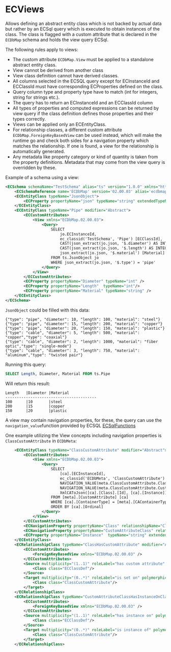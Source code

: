 # ECViews

Allows defining an abstract entity class which is not backed by actual data but rather by an ECSql query which is executed to obtain instances of the class.
The class is flagged with a custom attribute that is declared in the `ECDbMap` schema and holds the view query ECSql.

The following rules apply to views:

- The custom attribute `ECDbMap.View` must be applied to a standalone abstract entity class.
- View cannot be derived from another class
- View class definition cannot have derived classes.
- All columns selected in the ECSQL query except for ECInstanceId and ECClassId must have corresponding ECProperties defined on the class.
- Query column type and property type have to match (int for integers, string for strings etc.).
- The query has to return an ECInstanceId and an ECClassId column
- All types of properties and computed expressions can be returned by view query if the class definition defines those properties and their types correctly.
- Views can be applied only an ECEntityClass.
- For relationship classes, a different custom attribute `ECDbMap.ForeignKeyBasedView` can be used instead, which will make the runtime go and check both sides for a navigation property which matches the relationship. If one is found, a view for the relationship is automatically generated.
- Any metadata like property category or kind of quantity is taken from the property definitions. Metadata that may come from the view query is overridden by these.

Example of a schema using a view:

```xml
<ECSchema schemaName="TestSchema" alias="ts" version="1.0.0" xmlns="http://www.bentley.com/schemas/Bentley.ECXML.3.2">
    <ECSchemaReference name='ECDbMap' version='02.00.03' alias='ecdbmap' />
    <ECEntityClass typeName="JsonObject">
        <ECProperty propertyName="json" typeName="string" extendedTypeName="Json" />
    </ECEntityClass>
    <ECEntityClass typeName="Pipe" modifier="Abstract">
        <ECCustomAttributes>
            <View xmlns="ECDbMap.02.00.03">
                <Query>
                    SELECT
                        jo.ECInstanceId,
                        ec_classid('TestSchema', 'Pipe') [ECClassId],
                        CAST(json_extract(jo.json, '$.diameter') AS INTEGER) [Diameter],
                        CAST(json_extract(jo.json, '$.length') AS INTEGER) [Length],
                        json_extract(jo.json, '$.material') [Material]
                    FROM ts.JsonObject jo
                    WHERE json_extract(jo.json, '$.type') = 'pipe'
                </Query>
            </View>
        </ECCustomAttributes>
        <ECProperty propertyName="Diameter" typeName="int" />
        <ECProperty propertyName="Length"  typeName="int"/>
        <ECProperty propertyName="Material" typeName="string" />
    </ECEntityClass>
</ECSchema>
```

`JsonObject` could be filled with this data:

```
{"type": "pipe", "diameter": 10, "length": 100, "material": "steel"}
{"type": "pipe", "diameter": 15, "length": 200, "material": "copper"}
{"type": "pipe", "diameter": 20, "length": 150, "material": "plastic"}
{"type": "cable", "diameter": 5, "length": 500, "material": "copper","type": "coaxial"}
{"type": "cable", "diameter": 2, "length": 1000, "material": "fiber optic","type": "single-mode"}
{"type": "cable", "diameter": 3, "length": 750, "material": "aluminum","type": "twisted pair"}
```

Running this query:

```sql
SELECT Length, Diameter, Material FROM ts.Pipe
```

Will return this result:

```
Length   |Diameter |Material
----------------------------------------
100      |10       |steel
200      |15       |copper
150      |20       |plastic
```

A view may contain navigation properties, for these, the query can use the `navigation_value`function provided by ECSQL [ECSqlFunctions](./ECSqlFunctions.md)

One example utilizing the View concepts including navigation properties is `ClassCustomAttribute` in `ECDbMeta`:

```xml
    <ECEntityClass typeName="ClassCustomAttribute" modifier="Abstract">
        <ECCustomAttributes>
            <View xmlns="ECDbMap.02.00.03">
                <Query>
                    SELECT
                        [ca].[ECInstanceId],
                        ec_classid('ECDbMeta', 'ClassCustomAttribute') [ECClassId],
                        NAVIGATION_VALUE(meta.ClassCustomAttribute.Class, [ca].[ContainerId]),
                        NAVIGATION_VALUE(meta.ClassCustomAttribute.CustomAttributeClass, [ca].[Class].[Id]),
                        XmlCAToJson([ca].[Class].[Id], [ca].[Instance]) [Instance]
                    FROM [meta].[CustomAttribute] [ca]
                    WHERE [ca].[ContainerType] = [meta].[CAContainerType].[Class]
                    ORDER BY [ca].[Ordinal]
                </Query>
            </View>
        </ECCustomAttributes>
        <ECNavigationProperty propertyName="Class" relationshipName="ClassHasCustomAttribute" direction="backward"/>
        <ECNavigationProperty propertyName="CustomAttributeClass" relationshipName="CustomAttributeClassHasInstanceOnClass" direction="backward"/>
        <ECProperty propertyName="Instance"  typeName="string" extendedTypeName="Json" />
    </ECEntityClass>
    <ECRelationshipClass typeName="ClassHasCustomAttribute" modifier="Abstract" strength="referencing">
        <ECCustomAttributes>
            <ForeignKeyBasedView xmlns="ECDbMap.02.00.03" />
        </ECCustomAttributes>
        <Source multiplicity="(1..1)" roleLabel="has custom attribute" polymorphic="false">
            <Class class="ECClassDef"/>
        </Source>
        <Target multiplicity="(0..*)" roleLabel="is set on" polymorphic="false">
            <Class class="ClassCustomAttribute"/>
        </Target>
    </ECRelationshipClass>
    <ECRelationshipClass typeName="CustomAttributeClassHasInstanceOnClass" modifier="Abstract" strength="referencing">
        <ECCustomAttributes>
            <ForeignKeyBasedView xmlns="ECDbMap.02.00.03" />
        </ECCustomAttributes>
        <Source multiplicity="(1..1)" roleLabel="has instance on" polymorphic="false">
            <Class class="ECClassDef"/>
        </Source>
        <Target multiplicity="(0..*)" roleLabel="is instance of" polymorphic="false">
            <Class class="ClassCustomAttribute"/>
        </Target>
    </ECRelationshipClass>
```
